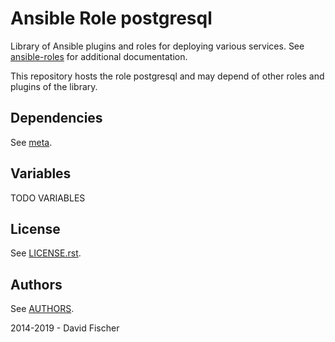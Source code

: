 # Ansible Role postgresql

Library of Ansible plugins and roles for deploying various services.
See [ansible-roles](https://github.com/davidfischer-ch/ansible-roles) for additional documentation.

This repository hosts the role postgresql and may depend of other roles and plugins of the library.

## Dependencies

See [meta](meta/main.yml).

## Variables

TODO VARIABLES

## License

See [LICENSE.rst](LICENSE.rst).

## Authors

See [AUTHORS](AUTHORS).

2014-2019 - David Fischer
